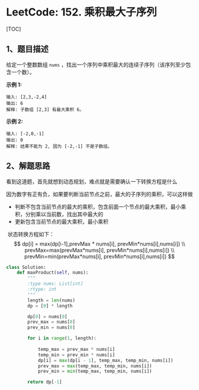 # LeetCode: 152. 乘积最大子序列

[TOC]

## 1、题目描述



给定一个整数数组 `nums` ，找出一个序列中乘积最大的连续子序列（该序列至少包含一个数）。

**示例 1:**

```
输入: [2,3,-2,4]
输出: 6
解释: 子数组 [2,3] 有最大乘积 6。
```

**示例 2:**

```
输入: [-2,0,-1]
输出: 0
解释: 结果不能为 2, 因为 [-2,-1] 不是子数组。
```



## 2、解题思路

​	看到这道题，首先就想到动态规划，难点就是需要确认一下转换方程是什么

​	因为数字有正有负，如果要判断当前节点之前，最大的子序列的乘积，可以这样做

- 判断不包含当前节点的最大的乘积，包含前面一个节点的最大乘积，最小乘积，分别乘以当前数，找出其中最大的
-  更新包含当前节点的最大乘积，最小乘积



​	状态转换方程如下：
$$
dp[i] = max(dp[i-1],prevMax * nums[i], prevMin*nums[i],nums[i])
\\
prevMax=max(prevMax*nums[i], prevMin*nums[i],nums[i])
\\
prevMin=min(prevMax*nums[i], prevMin*nums[i],nums[i])
$$

```python
class Solution:
    def maxProduct(self, nums):
        """
        :type nums: List[int]
        :rtype: int
        """
        length = len(nums)
        dp = [0] * length

        dp[0] = nums[0]
        prev_max = nums[0]
        prev_min = nums[0]

        for i in range(1, length):
            
            temp_max = prev_max * nums[i]
            temp_min = prev_min * nums[i]
            dp[i] = max(dp[i - 1], temp_max, temp_min, nums[i])
            prev_max = max(temp_max, temp_min, nums[i])
            prev_min = min(temp_max, temp_min, nums[i])

        return dp[-1]
```

